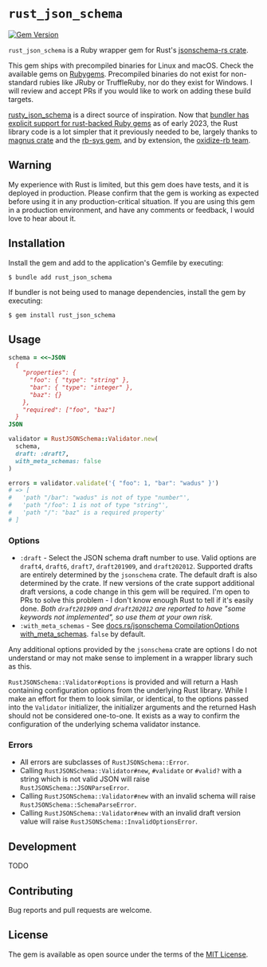 # `rust_json_schema`

[![Gem Version](https://badge.fury.io/rb/rust_json_schema.svg)](https://rubygems.org/gems/rust_json_schema)

`rust_json_schema` is a Ruby wrapper gem for Rust's [jsonschema-rs crate](https://github.com/Stranger6667/jsonschema-rs).

This gem ships with precompiled binaries for Linux and macOS. Check the available gems on [Rubygems](https://rubygems.org/gems/rust_json_schema). Precompiled binaries do not exist for non-standard rubies like JRuby or TruffleRuby, nor do they exist for Windows. I will review and accept PRs if you would like to work on adding these build targets.

[rusty_json_schema](https://github.com/driv3r/rusty_json_schema) is a direct source of inspiration. Now that [bundler has explicit support for rust-backed Ruby gems](https://bundler.io/blog/2023/01/31/rust-gem-skeleton.html) as of early 2023, the Rust library code is a lot simpler that it previously needed to be, largely thanks to [magnus crate](https://github.com/matsadler/magnus) and the [rb-sys gem](https://github.com/oxidize-rb/rb-sys/tree/main/gem), and by extension, the [oxidize-rb team](https://github.com/oxidize-rb).

## Warning

My experience with Rust is limited, but this gem does have tests, and it is deployed in production. Please confirm that the gem is working as expected before using it in any production-critical situation. If you are using this gem in a production environment, and have any comments or feedback, I would love to hear about it.

## Installation

Install the gem and add to the application's Gemfile by executing:

    $ bundle add rust_json_schema

If bundler is not being used to manage dependencies, install the gem by executing:

    $ gem install rust_json_schema

## Usage

```ruby
schema = <<~JSON
  {
    "properties": {
      "foo": { "type": "string" },
      "bar": { "type": "integer" },
      "baz": {}
    },
    "required": ["foo", "baz"]
  }
JSON

validator = RustJSONSchema::Validator.new(
  schema,
  draft: :draft7,
  with_meta_schemas: false
)

errors = validator.validate('{ "foo": 1, "bar": "wadus" }')
# => [
#   'path "/bar": "wadus" is not of type "number"',
#   'path "/foo": 1 is not of type "string"',
#   'path "/": "baz" is a required property'
# ]
```

### Options

- `:draft` - Select the JSON schema draft number to use. Valid options are `draft4`, `draft6`, `draft7`, `draft201909`, and `draft202012`. Supported drafts are entirely determined by the `jsonschema` crate. The default draft is also determined by the crate. If new versions of the crate support additional draft versions, a code change in this gem will be required. I'm open to PRs to solve this problem - I don't know enough Rust to tell if it's easily done. *Both `draft201909` and `draft202012` are reported to have "some keywords not implemented", so use them at your own risk.*
- `:with_meta_schemas` - See [docs.rs/jsonschema CompilationOptions with_meta_schemas](https://docs.rs/jsonschema/0.17.1/jsonschema/struct.CompilationOptions.html#method.with_meta_schemas). `false` by default.

Any additional options provided by the `jsonschema` crate are options I do not understand or may not make sense to implement in a wrapper library such as this.

`RustJSONSchema::Validator#options` is provided and will return a Hash containing configuration options from the underlying Rust library. While I make an effort for them to look similar, or identical, to the options passed into the `Validator` initializer, the initializer arguments and the returned Hash should not be considered one-to-one. It exists as a way to confirm the configuration of the underlying schema validator instance.

### Errors

- All errors are subclasses of `RustJSONSchema::Error`.
- Calling `RustJSONSchema::Validator#new`, `#validate` or `#valid?` with a string which is not valid JSON will raise `RustJSONSchema::JSONParseError`.
- Calling `RustJSONSchema::Validator#new` with an invalid schema will raise `RustJSONSchema::SchemaParseError`.
- Calling `RustJSONSchema::Validator#new` with an invalid draft version value will raise `RustJSONSchema::InvalidOptionsError`.

## Development

TODO

## Contributing

Bug reports and pull requests are welcome.

## License

The gem is available as open source under the terms of the [MIT License](https://opensource.org/licenses/MIT).
